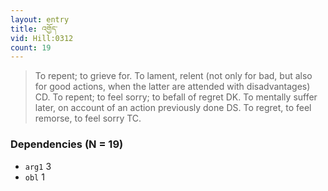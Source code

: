 ```yaml
---
layout: entry
title: འགྱོད་
vid: Hill:0312
count: 19
---
```

> To repent; to grieve for\. To lament, relent (not only for bad, but also for good actions, when the latter are attended with disadvantages) CD\. To repent; to feel sorry; to befall of regret DK\. To mentally suffer later, on account of an action previously done DS\. To regret, to feel remorse, to feel sorry TC\.


### Dependencies (N = 19)
* `arg1` 3
* `obl` 1
